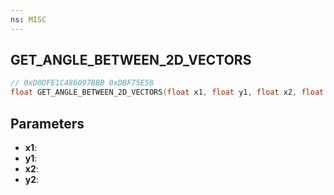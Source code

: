 ```yaml
---
ns: MISC
---
```

## GET_ANGLE_BETWEEN_2D_VECTORS

```c
// 0xD0DFE1C486097BBB 0xDBF75E58
float GET_ANGLE_BETWEEN_2D_VECTORS(float x1, float y1, float x2, float y2);
```

## Parameters
* **x1**:
* **y1**:
* **x2**:
* **y2**:
